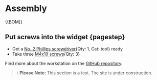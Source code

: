 [M4x10 screws]:Parts.yaml#M4x10PanSteel
[No. 2 Phillips screwdriver]:Parts.yaml#Screwdriver_Philips_No2

# Assembly

{{BOM}}

## Put screws into the widget {pagestep}

* Get a [No. 2 Phillips screwdriver]{Qty: 1, Cat: tool} ready
* Take three [M4x10 screws]{Qty: 3}

Find more about the workstation on the [GitHub repository](https://github.com/wenzel-lab/open-microfluidics-workstation/).

>i **Please Note:** This section is a test. The site is under construction.